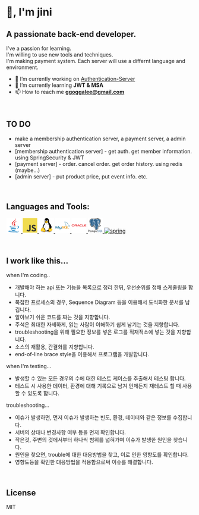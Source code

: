 # <h1 align="left">👋, I'm jini</h1>
## A passionate back-end developer.

I've a passion for learning.<br>
I'm willing to use new tools and techniques.<br>
I'm making payment system. Each server will use a differnt language and environment.

- 🔭 I’m currently working on [Authentication-Server](https://github.com/boknamiLover/Authentication-Server.git)
- 🌱 I’m currently learning **JWT & MSA**
- 📫 How to reach me **ggoggalee@gmail.com**
<br>

## TO DO

- make a membership authentication server, a payment server, a admin server
- [membership authentication server] -  get auth. get member information. using SpringSecurity & JWT
- [payment server] - order. cancel order. get order history. using redis (maybe...)
- [admin server] - put product price, put event info. etc.
<br>

## Languages and Tools:

<p align="left"> <a href="https://www.java.com" target="_blank" rel="noreferrer"> <img src="https://raw.githubusercontent.com/devicons/devicon/master/icons/java/java-original.svg" alt="java" width="40" height="40"/> </a> <a href="https://developer.mozilla.org/en-US/docs/Web/JavaScript" target="_blank" rel="noreferrer"> <img src="https://raw.githubusercontent.com/devicons/devicon/master/icons/javascript/javascript-original.svg" alt="javascript" width="40" height="40"/> </a> <a href="https://www.linux.org/" target="_blank" rel="noreferrer"> <img src="https://raw.githubusercontent.com/devicons/devicon/master/icons/linux/linux-original.svg" alt="linux" width="40" height="40"/> </a> <a href="https://www.mysql.com/" target="_blank" rel="noreferrer"> <img src="https://raw.githubusercontent.com/devicons/devicon/master/icons/mysql/mysql-original-wordmark.svg" alt="mysql" width="40" height="40"/> </a> <a href="https://www.oracle.com/" target="_blank" rel="noreferrer"> <img src="https://raw.githubusercontent.com/devicons/devicon/master/icons/oracle/oracle-original.svg" alt="oracle" width="40" height="40"/> </a> <a href="https://www.postgresql.org" target="_blank" rel="noreferrer"> <img src="https://raw.githubusercontent.com/devicons/devicon/master/icons/postgresql/postgresql-original-wordmark.svg" alt="postgresql" width="40" height="40"/> </a> <a href="https://spring.io/" target="_blank" rel="noreferrer"> <img src="https://www.vectorlogo.zone/logos/springio/springio-icon.svg" alt="spring" width="40" height="40"/> </a> </p>
<br>

## I work like this...
when I'm coding..
* 개발해야 하는 api 또는 기능을 목록으로 정리 한뒤, 우선순위를 정해 스케줄링을 합니다.
* 복잡한 프로세스의 경우, Sequence Diagram 등을 이용해서 도식화한 문서를 남깁니다.
* 알아보기 쉬운 코드를 짜는 것을 지향합니다.
* 주석은 최대한 자세하게, 읽는 사람이 이해하기 쉽게 남기는 것을 지향합니다.
* troubleshooting을 위해 필요한 정보를 넣은 로그를 적재적소에 넣는 것을 지향합니다.
* 소스의 재활용, 간결화를 지향합니다.
* end-of-line brace style을 이용해서 프로그램을 개발합니다.

when I'm testing...
* 발생할 수 있는 모든 경우의 수에 대한 테스트 케이스를 추출해서 테스팅 합니다.
* 테스트 시 사용한 데이터, 환경에 대해 기록으로 남겨 언제든지 재테스트 할 때 사용할 수 있도록 합니다.

troubleshooting...
* 이슈가 발생하면, 먼저 이슈가 발생하는 빈도, 환경, 데이터와 같은 정보를 수집합니다.
* 서버의 상태나 변경사항 여부 등을 먼저 확인합니다.
* 작은것, 주변의 것에서부터 하나씩 범위를 넓혀가며 이슈가 발생한 원인을 찾습니다.
* 원인을 찾으면, trouble에 대한 대응방법을 찾고, 이로 인한 영향도를 확인합니다.
* 영향도등을 확인한 대응방법을 적용함으로써 이슈를 해결합니다. 
<br>

## License

MIT

